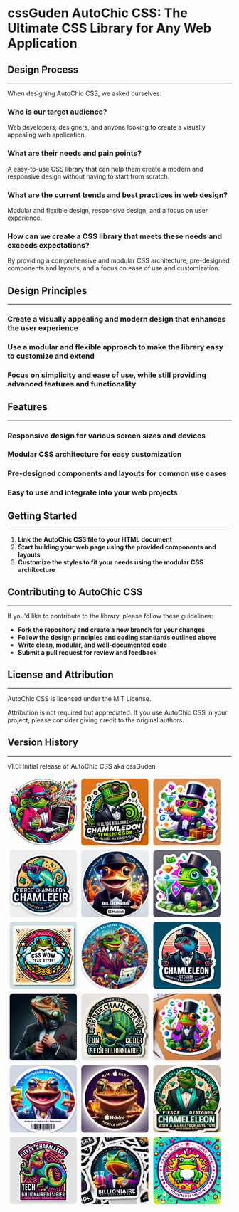 
# cssGuden AutoChic CSS: The Ultimate CSS Library for Any Web Application


## Design Process
---------------

When designing AutoChic CSS, we asked ourselves:

### Who is our target audience?

Web developers, designers, and anyone looking to create a visually appealing web application.

### What are their needs and pain points?

A easy-to-use CSS library that can help them create a modern and responsive design without having to start from scratch.

### What are the current trends and best practices in web design?

Modular and flexible design, responsive design, and a focus on user experience.

### How can we create a CSS library that meets these needs and exceeds expectations?

By providing a comprehensive and modular CSS architecture, pre-designed components and layouts, and a focus on ease of use and customization.

## Design Principles
------------------

### Create a visually appealing and modern design that enhances the user experience

### Use a modular and flexible approach to make the library easy to customize and extend

### Focus on simplicity and ease of use, while still providing advanced features and functionality

## Features
---------

### Responsive design for various screen sizes and devices

### Modular CSS architecture for easy customization

### Pre-designed components and layouts for common use cases

### Easy to use and integrate into your web projects

## Getting Started
---------------

1. **Link the AutoChic CSS file to your HTML document**
2. **Start building your web page using the provided components and layouts**
3. **Customize the styles to fit your needs using the modular CSS architecture**

## Contributing to AutoChic CSS
-----------------------------

If you'd like to contribute to the library, please follow these guidelines:

* **Fork the repository and create a new branch for your changes**
* **Follow the design principles and coding standards outlined above**
* **Write clean, modular, and well-documented code**
* **Submit a pull request for review and feedback**

## License and Attribution
-------------------------

AutoChic CSS is licensed under the MIT License.

Attribution is not required but appreciated. If you use AutoChic CSS in your project, please consider giving credit to the original authors.

## Version History
----------------

v1.0: Initial release of AutoChic CSS aka cssGuden

<img src="img_trunk_junk/party_toad_sticker_fun_fierce_image_photo_fancy_styler_gallery_party_a_18.jpg" style="width: 30%; margin: 1%; float: left; border-radius: 0.5em;">
<img src="img_trunk_junk/party_toad_sticker_fun_fierce_image_photo_fancy_styler_gallery_party_a_1.jpg" style="width: 30%; margin: 1%; float: left; border-radius: 0.5em;">
<img src="img_trunk_junk/party_toad_sticker_fun_fierce_image_photo_fancy_styler_gallery_party_a_7.jpg" style="width: 30%; margin: 1%; float: left; border-radius: 0.5em;">
<br>
<img src="img_trunk_junk/party_toad_sticker_fun_fierce_image_photo_fancy_styler_gallery_party_a_6.jpg" style="width: 30%; margin: 1%; float: left; border-radius: 0.5em;">
<img src="img_trunk_junk/party_toad_sticker_fun_fierce_image_photo_fancy_styler_gallery_party_a_17.jpg" style="width: 30%; margin: 1%; float: left; border-radius: 0.5em;">
<img src="img_trunk_junk/party_toad_sticker_fun_fierce_image_photo_fancy_styler_gallery_party_a_13.jpg" style="width: 30%; margin: 1%; float: left; border-radius: 0.5em;">
<br>
<img src="img_trunk_junk/party_toad_sticker_fun_fierce_image_photo_fancy_styler_gallery_party_a_8.jpg" style="width: 30%; margin: 1%; float: left; border-radius: 0.5em;">
<img src="img_trunk_junk/party_toad_sticker_fun_fierce_image_photo_fancy_styler_gallery_party_a_3.jpg" style="width: 30%; margin: 1%; float: left; border-radius: 0.5em;">
<img src="img_trunk_junk/party_toad_sticker_fun_fierce_image_photo_fancy_styler_gallery_party_a_10.jpg" style="width: 30%; margin: 1%; float: left; border-radius: 0.5em;">
<br>
<img src="img_trunk_junk/party_toad_sticker_fun_fierce_image_photo_fancy_styler_gallery_party_a_12.jpg" style="width: 30%; margin: 1%; float: left; border-radius: 0.5em;">
<img src="img_trunk_junk/party_toad_sticker_fun_fierce_image_photo_fancy_styler_gallery_party_a_11.jpg" style="width: 30%; margin: 1%; float: left; border-radius: 0.5em;">
<img src="img_trunk_junk/party_toad_sticker_fun_fierce_image_photo_fancy_styler_gallery_party_a_5.jpg" style="width: 30%; margin: 1%; float: left; border-radius: 0.5em;">
<br>
<img src="img_trunk_junk/party_toad_sticker_fun_fierce_image_photo_fancy_styler_gallery_party_a_2.jpg" style="width: 30%; margin: 1%; float: left; border-radius: 0.5em;">
<img src="img_trunk_junk/party_toad_sticker_fun_fierce_image_photo_fancy_styler_gallery_party_a_16.jpg" style="width: 30%; margin: 1%; float: left; border-radius: 0.5em;">
<img src="img_trunk_junk/party_toad_sticker_fun_fierce_image_photo_fancy_styler_gallery_party_a_14.jpg" style="width: 30%; margin: 1%; float: left; border-radius: 0.5em;">
<br>
<img src="img_trunk_junk/party_toad_sticker_fun_fierce_image_photo_fancy_styler_gallery_party_a_15.jpg" style="width: 30%; margin: 1%; float: left; border-radius: 0.5em;">
<img src="img_trunk_junk/party_toad_sticker_fun_fierce_image_photo_fancy_styler_gallery_party_a_9.jpg" style="width: 30%; margin: 1%; float: left; border-radius: 0.5em;">
<img src="img_trunk_junk/party_toad_sticker_fun_fierce_image_photo_fancy_styler_gallery_party_a_4.jpg" style="width: 30%; margin: 1%; float: left; border-radius: 0.5em;">
<br>


